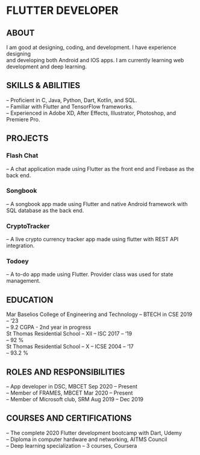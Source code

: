# FLUTTER DEVELOPER
## ABOUT  
I am good at designing, coding, and development. I have experience designing  
and developing both Android and IOS apps. I am currently learning web  
development and deep learning.  
## SKILLS & ABILITIES  
– Proficient in C, Java, Python, Dart, Kotlin, and SQL.  
– Familiar with Flutter and TensorFlow frameworks.  
– Experienced in Adobe XD, After Effects, Illustrator, Photoshop, and Premiere Pro.  
## PROJECTS  
### Flash Chat  
– A chat application made using Flutter as the front end and Firebase as the back end.  
### Songbook  
– A songbook app made using Flutter and native Android framework with SQL database as the back end.  
### CryptoTracker  
– A live crypto currency tracker app made using flutter with REST API integration.  
### Todoey  
– A to-do app made using Flutter. Provider class was used for state management.  
## EDUCATION  
Mar Baselios College of Engineering and Technology – BTECH in CSE 2019 – ‘23  
– 9.2 CGPA - 2nd year in progress  
St Thomas Residential School – XII – ISC 2017 – ‘19  
– 92 %  
St Thomas Residential School – X – ICSE 2004 – ‘17  
– 93.2 %  
## ROLES AND RESPONSIBILITIES  
– App developer in DSC, MBCET Sep 2020 – Present  
– Member of FRAMES, MBCET Mar 2020 – Present  
– Member of Microsoft club, SRM Aug 2019 – Dec 2019  
## COURSES AND CERTIFICATIONS  
– The complete 2020 Flutter development bootcamp with Dart, Udemy  
– Diploma in computer hardware and networking, AITMS Council  
– Deep learning specialization – 3 courses, Coursera  
